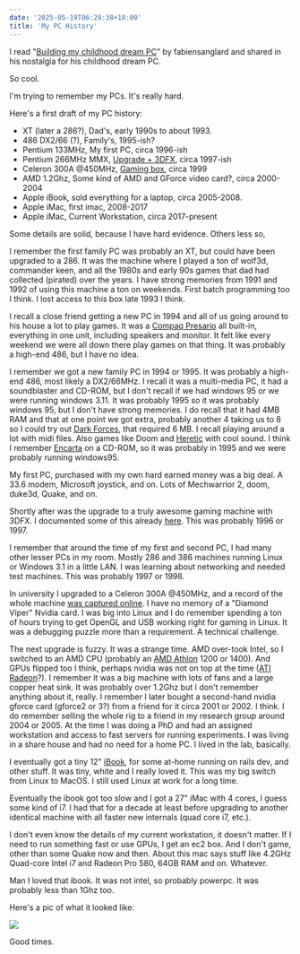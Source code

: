 ```yaml
---
date: '2025-05-19T06:29:38+10:00'
title: 'My PC History'
---
```


I read "[Building my childhood dream PC](https://fabiensanglard.net/2168/)" by fabiensanglard and shared in his nostalgia for his childhood dream PC.

So cool.

I'm trying to remember my PCs. It's really hard.

Here's a first draft of my PC history:

* XT (later a 286?), Dad's, early 1990s to about 1993.
* 486 DX2/66 (?), Family's, 1995-ish?
* Pentium 133MHz, My first PC, circa 1996-ish
* Pentium 266MHz MMX, [Upgrade + 3DFX](/blog/posts/first-serious-pc/), circa 1997-ish
* Celeron 300A @450MHz, [Gaming box](https://web.archive.org/web/20000601155757fw_/http://www.geocities.com/TimesSquare/Tower/8163/pc.html), circa 1999
* AMD 1.2Ghz, Some kind of AMD and GForce video card?, circa 2000-2004
* Apple iBook, sold everything for a laptop, circa 2005-2008.
* Apple iMac, first imac, 2008-2017
* Apple iMac, Current Workstation, circa 2017-present

Some details are solid, because I have hard evidence. Others less so,

I remember the first family PC was probably an XT, but could have been upgraded to a 286. It was the machine where I played a ton of wolf3d, commander keen, and all the 1980s and early 90s games that dad had collected (pirated) over the years. I have strong memories from 1991 and 1992 of using this machine a ton on weekends. First batch programming too I think. I lost access to this box late 1993 I think.

I recall a close friend getting a new PC in 1994 and all of us going around to his house a lot to play games. It was a [Compaq Presario](https://en.wikipedia.org/wiki/Compaq_Presario) all built-in, everything in one unit, including speakers and monitor. It felt like every weekend we were all down there play games on that thing. It was probably a high-end 486, but I have no idea.

I remember we got a new family PC in 1994 or 1995. It was probably a high-end 486, most likely a DX2/66MHz. I recall it was a multi-media PC, it had a soundblaster and CD-ROM, but I don't recall if we had windows 95 or we were running windows 3.11. It was probably 1995 so it was probably windows 95, but I don't have strong memories. I do recall that it had 4MB RAM and that at one point we got extra, probably another 4 taking us to 8 so I could try out [Dark Forces](https://en.wikipedia.org/wiki/Star_Wars:_Dark_Forces), that required 6 MB. I recall playing around a lot with midi files. Also games like Doom and [Heretic](https://en.wikipedia.org/wiki/Heretic_(video_game)) with cool sound. I think I remember [Encarta](https://en.wikipedia.org/wiki/Encarta) on a CD-ROM, so it was probably in 1995 and we were probably running windows95.

My first PC, purchased with my own hard earned money was a big deal. A 33.6 modem, Microsoft joystick, and on. Lots of Mechwarrior 2, doom, duke3d, Quake, and on.

Shortly after was the upgrade to a truly awesome gaming machine with 3DFX. I documented some of this already [here](/blog/posts/first-serious-pc/).  This was probably 1996 or 1997.

I remember that around the time of my first and second PC, I had many other lesser PCs in my room. Mostly 286 and 386 machines running Linux or Windows 3.1 in a little LAN. I was learning about networking and needed test machines. This was probably 1997 or 1998.

In university I upgraded to a Celeron 300A @450MHz, and a record of the whole machine [was captured online](https://web.archive.org/web/20000601155757fw_/http://www.geocities.com/TimesSquare/Tower/8163/pc.html). I have no memory of a "Diamond Viper" Nvidia card. I was big into Linux and I do remember spending a ton of hours trying to get OpenGL and USB working right for gaming in Linux. It was a debugging puzzle more than a requirement. A technical challenge.

The next upgrade is fuzzy. It was a strange time. AMD over-took Intel, so I switched to an AMD CPU (probably an [AMD Athlon](https://en.wikipedia.org/wiki/List_of_AMD_Athlon_processors) 1200 or 1400). And GPUs flipped too I think, perhaps nvidia was not on top at the time ([ATI Radeon](https://en.wikipedia.org/wiki/Radeon)?). I remember it was a big machine with lots of fans and a large copper heat sink. It was probably over 1.2Ghz but I don't remember anything about it, really. I remember I later bought a second-hand nvidia gforce card (gforce2 or 3?) from a friend for it circa 2001 or 2002. I think. I do remember selling the whole rig to a friend in my research group around 2004 or 2005. At the time I was doing a PhD and had an assigned workstation and access to fast servers for running experiments. I was living in a share house and had no need for a home PC. I lived in the lab, basically.

I eventually got a tiny 12" [iBook](https://en.wikipedia.org/wiki/IBook), for some at-home running on rails dev, and other stuff. It was tiny, white and I really loved it. This was my big switch from Linux to MacOS. I still used Linux at work for a long time.

Eventually the ibook got too slow and I got a 27" iMac with 4 cores, I guess some kind of i7. I had that for a decade at least before upgrading to another identical machine with all faster new internals (quad core i7, etc.).

I don't even know the details of my current workstation, it doesn't matter. If I need to run something fast or use GPUs, I get an ec2 box. And I don't game, other than some Quake now and then. About this mac says stuff like 4.2GHz Quad-core Intel i7 and Radeon Pro 580, 64GB RAM and on. Whatever.

Man I loved that ibook. It was not intel, so probably powerpc. It was probably less than 1Ghz too.

Here's a pic of what it looked like:

![](/blog/pics/Macintosh_iBook.webp)

Good times.